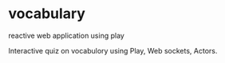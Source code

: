 # vocabulary
reactive web application using play

Interactive quiz on vocabulory using Play, Web sockets, Actors.
